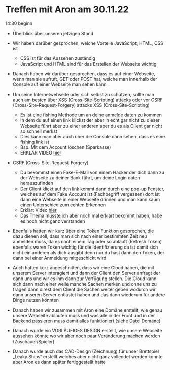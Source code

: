 # Treffen mit Aron am 30.11.22
14:30 beginn
* Überblick über unseren jetzigen Stand 
* Wir haben darüber gesprochen, welche Vorteile JavaScript, HTML, CSS ist
    * CSS ist für das Aussehen zuständig 
    * JavaScript und HTML sind für das Erstellen der Webseite wichtig
* Danach haben wir darüber gesprochen, dass es auf einer Webseite, wenn man sie aufruft, GET oder POST hat, welche man innerhalb der Console auf einer Webseite man sehen kann 
* Um seine Internetwebseite oder sich selbst zu schützen, sollte man auch am besten über XSS (Cross-Site-Scripting) attacks oder vor CSRF (Cross-Site-Request-Forgery) attacks
XSS (Cross-Site-Scripting)
    * Es ist eine fishing Methode um an deine anmelde daten zu kommen 
    * In dem du auf einen link klickst der aber in echt gar nicht zu dieser Webseite führt aber zu einer anderen aber du es als Client gar nicht so schnell merkst
    * Dies kann man aber auch über die Console dann sehen, dass es eine fishing link ist 
    * Bsp. Mit dem Account löschen (Sparkasse)
    * ERKLÄR VIDEO [hier](https://youtu.be/EoaDgUgS6QA)


* CSRF (Cross-Site-Request-Forgery)
    * Du bekommst einen Fake-E-Mail von einem Hacker der dich dann zu der Webseite zu deiner Bank führt, um deine Login daten herauszufinden
    * Der Client klickt auf den link kommt dann durch eine pop-up Fenster, welches auf dem Fake Account ist (Fachbegriff vergessen) dort ist dann eine Webseite in einer Webseite drinnen und man kann kaum einen Unterschied zum echten Erkennen 
    *  Erklärt Video [hier](https://youtu.be/eWEgUcHPle0)
    * Das Thema müsste ich aber noch mal erklärt bekommt haben, habe es noch nicht ganz verstanden 


* Ebenfalls hatten wir kurz über eine Token Funktion gesprochen, die dazu dienen soll, dass man sich nach einer bestimmten Zeit neu anmelden muss, da es nach einem Tag oder so abläuft (Refresh Token) ebenfalls waren Token wichtig für die Identifizierung da ist damit sich nicht ein anderen als dich ausgibt denn nur du hast dann den Token, der dann bei einer Anmeldung mitgeschickt wird 
* Auch hatten kurz angeschnitten, dass wir eine Cloud haben, die mit unserem Server interagiert und dann der Client den Server anfragt der dann uns und wir es ihm dann zur Verfügung stellen. Die Cloud kann sich dann nach einer weile manche Sachen merken und ohne uns zu fragen dann direkt dem Client die Sachen weiter geben wodurch wir dann unseren Server entlastet haben und das dann wiederum für andere Dinge nutzen könnten  
* Danach haben wir zusammen mit Aron eine Domäne erstellt, wie genau unsere Webseite ablaufen muss und was alle in der Front und in der Backend passieren muss damit alles funktioniert (siehe Datei Domäne)
* Danach wurde ein VORLÄUFIGES DESIGN erstellt, wie unsere Webseite aussehen könnte wo wir aber noch paar Veränderung machen werden (Zuschauer/Spieler)
* Danach wurde auch das CAD-Design (Zeichnung) für unser Brettspiel „Leaky Ships“ erstellt welches aber nicht ganz vollendet werden konnte aber Aron es dann später fertiggestellt hatte 
